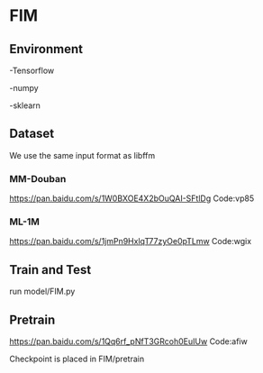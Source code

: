 # FIM

## Environment

   -Tensorflow  

   -numpy  

   -sklearn
## Dataset
We use the same input format as libffm
### MM-Douban
https://pan.baidu.com/s/1W0BXOE4X2bOuQAI-SFtlDg Code:vp85
### ML-1M
https://pan.baidu.com/s/1jmPn9HxlqT77zyOe0pTLmw Code:wgix
## Train and Test
run model/FIM.py
## Pretrain
https://pan.baidu.com/s/1Qq6rf_pNfT3GRcoh0EuIUw Code:afiw

Checkpoint is placed in FIM/pretrain
